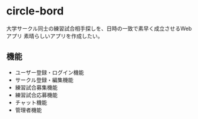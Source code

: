 # circle-bord
大学サークル同士の練習試合相手探しを、日時の一致で素早く成立させるWebアプリ
素晴らしいアプリを作成したい。
## 機能
- ユーザー登録・ログイン機能  
- サークル登録・編集機能
- 練習試合募集機能
- 練習試合応募機能
- チャット機能
- 管理者機能
